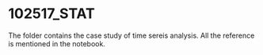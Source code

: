 # 102517_STAT

The folder contains the case study of time sereis analysis. 
All the reference is mentioned in the notebook.
